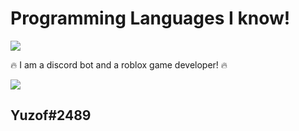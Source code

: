 <p align="center">
  <h1>Programming Languages I know!</h1>
<img src="https://skillicons.dev/icons?i=js,html,css,cpp,cs,nodejs,java"></img>

🔥 I am a discord bot and a roblox game developer! 🔥
  
<img src="https://skillicons.dev/icons?i=discord"></img>
<h2>Yuzof#2489</h2>
</p>
